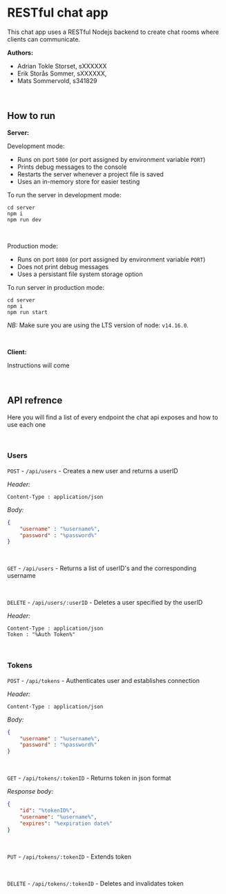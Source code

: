 # RESTful chat app

This chat app uses a RESTful Nodejs backend to create chat rooms where clients can communicate.

**Authors:**
- Adrian Tokle Storset, sXXXXXX
- Erik Storås Sommer, sXXXXXX,
- Mats Sommervold, s341829

<br>

## How to run

**Server:**

Development mode:
- Runs on port `5000` (or port assigned by environment variable `PORT`)
- Prints debug messages to the console
- Restarts the server whenever a project file is saved
- Uses an in-memory store for easier testing

To run the server in development mode:
```
cd server
npm i
npm run dev
```

<br>

Production mode:
- Runs on port `8080` (or port assigned by environment variable `PORT`)
- Does not print debug messages
- Uses a persistant file system storage option

To run server in production mode:
```
cd server
npm i
npm run start
```

*NB:* Make sure you are using the LTS version of node: `v14.16.0`.

<br>

**Client:**

Instructions will come

<br>

## API refrence

Here you will find a list of every endpoint the chat api exposes and how to use each one

<br>

### Users

`POST` - `/api/users` - Creates a new user and returns a userID
 
*Header:* 

```
Content-Type : application/json
```

*Body:*

```json
{
    "username" : "%username%",
    "password" : "%password%"
}
```

<br>

`GET` - `/api/users` - Returns a list of userID's and the corresponding username

<br>

`DELETE` - `/api/users/:userID` - Deletes a user specified by the userID

*Header:* 

```
Content-Type : application/json
Token : "%Auth Token%"
```

<br>

### Tokens

`POST` - `/api/tokens` - Authenticates user and establishes connection
 
*Header:* 

```
Content-Type : application/json
```

*Body:*

```json
{
    "username" : "%username%",
    "password" : "%password%"
}
```

<br>

`GET` - `/api/tokens/:tokenID` - Returns token in json format

*Response body:*
```json
{
    "id": "%tokenID%",
    "username": "%username%",
    "expires": "%expiration date%"
}
```


<br>

`PUT` - `/api/tokens/:tokenID` - Extends token

<br>

`DELETE` - `/api/tokens/:tokenID` - Deletes and invalidates token

<br>